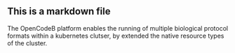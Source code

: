 ## This is a markdown file
The OpenCodeB platform enables the running of multiple biological protocol formats within a kubernetes clutser, by extended the native resource types of the cluster.
